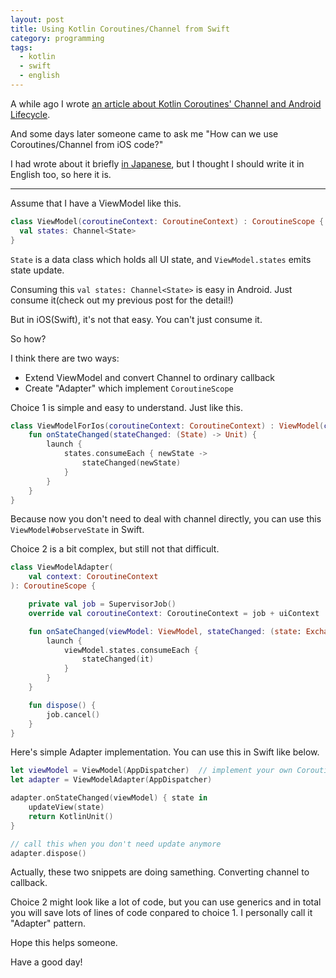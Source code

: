 ```yaml
---
layout: post
title: Using Kotlin Coroutines/Channel from Swift
category: programming
tags:
  - kotlin
  - swift
  - english
---
```



A while ago I wrote [an article about Kotlin Coroutines' Channel and Android Lifecycle](https://www.yslibrary.net/2019/04/08/kotlin-channel-and-android-lifecycle-en/).

And some days later someone came to ask me "How can we use Coroutines/Channel from iOS code?"

I had wrote about it briefly [in Japanese](https://www.yslibrary.net/2019/04/16/thoughts-on-kotlin-mpp/), but I thought I should write it in English too, so here it is.

---


Assume that I have a ViewModel like this.

```kotlin
class ViewModel(coroutineContext: CoroutineContext) : CoroutineScope {
  val states: Channel<State>
}
```

`State` is a data class which holds all UI state, and `ViewModel.states` emits state update.

Consuming this `val states: Channel<State>` is easy in Android. Just consume it(check out my previous post for the detail!)

But in iOS(Swift), it's not that easy. You can't just consume it.

So how?

I think there are two ways:

- Extend ViewModel and convert Channel to ordinary callback
- Create "Adapter" which implement `CoroutineScope`

Choice 1 is simple and easy to understand. Just like this.

```kotlin
class ViewModelForIos(coroutineContext: CoroutineContext) : ViewModel(coroutineContext) {
    fun onStateChanged(stateChanged: (State) -> Unit) {
        launch {
            states.consumeEach { newState ->
                stateChanged(newState)
            }
        }
    }
}
```

Because now you don't need to deal with channel directly, you can use this `ViewModel#observeState` in Swift.

Choice 2 is a bit complex, but still not that difficult.

```kotlin
class ViewModelAdapter(
    val context: CoroutineContext 
): CoroutineScope {

    private val job = SupervisorJob()
    override val coroutineContext: CoroutineContext = job + uiContext

    fun onSateChanged(viewModel: ViewModel, stateChanged: (state: ExchangeFromState) -> Unit) {
        launch {
            viewModel.states.consumeEach {
                stateChanged(it)
            }
        }
    }

    fun dispose() {
        job.cancel()
    }
}
```

Here's simple Adapter implementation. You can use this in Swift like below.

```swift
let viewModel = ViewModel(AppDispatcher)  // implement your own CoroutineContext
let adapter = ViewModelAdapter(AppDispatcher)

adapter.onStateChanged(viewModel) { state in 
    updateView(state)
    return KotlinUnit()
}

// call this when you don't need update anymore
adapter.dispose()
```

Actually, these two snippets are doing samething. Converting channel to callback.

Choice 2 might look like a lot of code, but you can use generics and in total you will save lots of lines of code conpared to choice 1. I personally call it "Adapter" pattern.


Hope this helps someone.

Have a good day!
